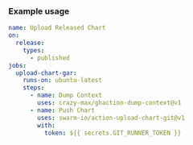 <!-- start title -->
<!-- end title -->
<!-- start description -->
<!-- end description -->
<!-- start contents -->
<!-- end contents -->
<!-- start usage -->
<!-- end usage -->
<!-- start inputs -->
<!-- end inputs -->
<!-- start outputs -->
<!-- end outputs -->
<!-- start examples -->
### Example usage
```yaml
name: Upload Released Chart
on:
  release:
    types:
      - published
jobs:
  upload-chart-gar:
    runs-on: ubuntu-latest
    steps:
      - name: Dump Context
        uses: crazy-max/ghaction-dump-context@v1
      - name: Push Chart
        uses: swarm-io/action-upload-chart-git@v1
        with:
          token: ${{ secrets.GIT_RUNNER_TOKEN }}
```
<!-- end examples -->
<!-- start [.github/ghdocs/examples/] -->
<!-- end [.github/ghdocs/examples/] -->

